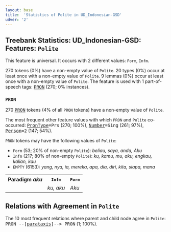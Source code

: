 ```yaml
---
layout: base
title:  'Statistics of Polite in UD_Indonesian-GSD'
udver: '2'
---
```


## Treebank Statistics: UD_Indonesian-GSD: Features: `Polite`

This feature is universal.
It occurs with 2 different values: `Form`, `Infm`.

270 tokens (0%) have a non-empty value of `Polite`.
20 types (0%) occur at least once with a non-empty value of `Polite`.
9 lemmas (0%) occur at least once with a non-empty value of `Polite`.
The feature is used with 1 part-of-speech tags: <tt><a href="id_gsd-pos-PRON.html">PRON</a></tt> (270; 0% instances).

### `PRON`

270 <tt><a href="id_gsd-pos-PRON.html">PRON</a></tt> tokens (4% of all `PRON` tokens) have a non-empty value of `Polite`.

The most frequent other feature values with which `PRON` and `Polite` co-occurred: <tt><a href="id_gsd-feat-PronType.html">PronType</a></tt><tt>=Prs</tt> (270; 100%), <tt><a href="id_gsd-feat-Number.html">Number</a></tt><tt>=Sing</tt> (261; 97%), <tt><a href="id_gsd-feat-Person.html">Person</a></tt><tt>=2</tt> (147; 54%).

`PRON` tokens may have the following values of `Polite`:

* `Form` (53; 20% of non-empty `Polite`): <em>beliau, saya, anda, Aku</em>
* `Infm` (217; 80% of non-empty `Polite`): <em>ku, kamu, mu, aku, engkau, kalian, kau</em>
* `EMPTY` (6153): <em>yang, nya, ia, mereka, apa, dia, diri, kita, siapa, mana</em>

<table>
  <tr><th>Paradigm <i>aku</i></th><th><tt>Infm</tt></th><th><tt>Form</tt></th></tr>
  <tr><td><tt></tt></td><td><em>ku, aku</em></td><td><em>Aku</em></td></tr>
</table>

## Relations with Agreement in `Polite`

The 10 most frequent relations where parent and child node agree in `Polite`:
<tt>PRON --[<tt><a href="id_gsd-dep-parataxis.html">parataxis</a></tt>]--> PRON</tt> (1; 100%).

